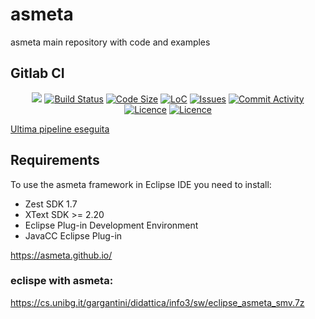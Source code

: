 # asmeta
asmeta main repository with code and examples

## Gitlab CI
<p align="center">
	<a href="https://gitlab.com/garganti/asmeta/-/pipelines/gitlab_ci/latest" alt="Pipeline Status">
        <img src="https://gitlab.com/garganti/asmeta/badges/gitlab_ci/pipeline.svg" /></a>
    <a href="https://gitlab.com/garganti/asmeta/-/pipelines/gitlab_ci/latest">
        <img src="https://img.shields.io/gitlab/pipeline/garganti/asmeta" alt="Build Status"></a>
    <a href="https://github.com/asmeta/asmeta">
        <img src="https://img.shields.io/github/languages/code-size/asmeta/asmeta"
            alt="Code Size"></a>
    <a href="https://github.com/asmeta/asmeta">
        <img src="https://img.shields.io/tokei/lines/github/asmeta/asmeta"
            alt="LoC"></a>
    <a href="https://github.com/asmeta/asmeta/issues">
        <img src="https://img.shields.io/github/issues/asmeta/asmeta"
            alt="Issues"/></a>
	<a href="https://github.com/asmeta/asmeta/issues">
        <img src="https://img.shields.io/github/commit-activity/y/asmeta/asmeta"
            alt="Commit Activity"/></a>
	<a href="https://github.com/asmeta/asmeta/blob/master/LICENSE">
        <img src="https://img.shields.io/github/license/asmeta/asmeta"
            alt="Licence"/></a>
	<a href="https://github.com/asmeta/asmeta/graphs/contributors">
        <img src="https://img.shields.io/github/contributors/asmeta/asmeta"
            alt="Licence"/></a>
	
</p>

<a href="https://gitlab.com/garganti/asmeta/-/pipelines/gitlab_ci/latest" alt="Latest Pipeline"> Ultima pipeline eseguita </a>

## Requirements

To use the asmeta framework in Eclipse IDE you need to install:

* Zest SDK 1.7
* XText SDK >= 2.20
* Eclipse Plug-in Development Environment
* JavaCC Eclipse Plug-in

https://asmeta.github.io/

### eclispe with asmeta:

https://cs.unibg.it/gargantini/didattica/info3/sw/eclipse_asmeta_smv.7z

